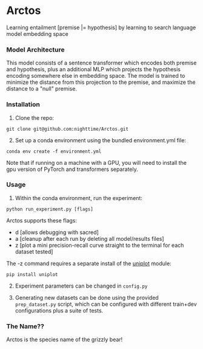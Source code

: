 # Arctos
Learning entailment [premise |= hypothesis] by learning to search language model embedding space

### Model Architecture
This model consists of a sentence transformer which encodes both premise and hypothesis, plus an additional MLP which projects the hypothesis encoding somewhere else in embedding space. The model is trained to minimize the distance from this projection to the premise, and maximize the distance to a "null" premise.

### Installation
1. Clone the repo:

```
git clone git@github.com:nighttime/Arctos.git
```

2. Set up a conda environment using the bundled environment.yml file:

```
conda env create -f environment.yml
```

Note that if running on a machine with a GPU, you will need to install the gpu version of PyTorch and transformers separately.

### Usage
1. Within the conda environment, run the experiment:

```
python run_experiment.py [flags]
```

Arctos supports these flags: 
- d [allows debugging with sacred]
- a [cleanup after each run by deleting all model/results files]
- z [plot a mini precision-recall curve straight to the terminal for each dataset tested]

The -z command requires a separate install of the [uniplot](https://github.com/olavolav/uniplot) module:
```
pip install uniplot
```

2. Experiment parameters can be changed in `config.py`

3. Generating new datasets can be done using the provided `prep_dataset.py` script, which can be configured with different train+dev configurations plus a suite of tests.

### The Name??
Arctos is the species name of the grizzly bear!
